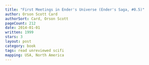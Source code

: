 ```yaml
---
title: "First Meetings in Ender's Universe (Ender's Saga, #0.5)"
author: Orson Scott Card
authorSort: Card, Orson Scott
pageCount: 212
date: 2014-01-01
written: 1999
stars: 3
layout: post
category: book
tags: read unreviewed scifi
mapping: USA, North America
---
```


